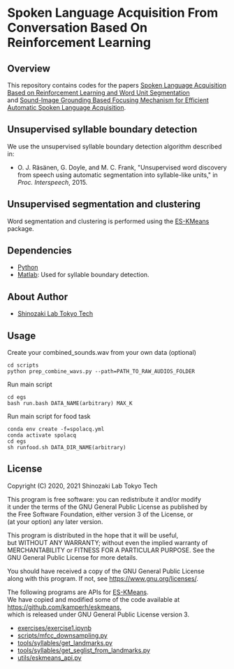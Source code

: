 Spoken Language Acquisition From Conversation Based On Reinforcement Learning
=====================================================



Overview
--------
This repository contains codes for the papers [Spoken Language Acquisition Based on Reinforcement Learning and Word Unit Segmentation](https://ieeexplore.ieee.org/abstract/document/9053326)  
and [Sound-Image Grounding Based Focusing Mechanism for Efficient Automatic Spoken Language Acquisition](http://www.interspeech2020.org/uploadfile/pdf/Thu-2-4-4.pdf).


Unsupervised syllable boundary detection
----------------------------------------
We use the unsupervised syllable boundary detection algorithm described in:

- O. J. Räsänen, G. Doyle, and M. C. Frank, "Unsupervised word discovery from
  speech using automatic segmentation into syllable-like units," in *Proc.
  Interspeech*, 2015.


Unsupervised segmentation and clustering
----------------------------------------
Word segmentation and clustering is performed using the
[ES-KMeans](https://github.com/kamperh/eskmeans/tree/master/eskmeans) package. 


Dependencies
------------
- [Python](https://www.python.org/)
- [Matlab](https://www.mathworks.com/): Used for syllable boundary detection.


About Author
-------------
- [Shinozaki Lab Tokyo Tech](http://www.ts.ip.titech.ac.jp/)

Usage
-----
Create your combined_sounds.wav from your own data (optional)
```
cd scripts
python prep_combine_wavs.py --path=PATH_TO_RAW_AUDIOS_FOLDER
```
Run main script
```
cd egs
bash run.bash DATA_NAME(arbitrary) MAX_K
```
Run main script for food task
```
conda env create -f=spolacq.yml
conda activate spolacq
cd egs
sh runfood.sh DATA_DIR_NAME(arbitrary)
```

License
-------
Copyright (C) 2020, 2021 Shinozaki Lab Tokyo Tech

This program is free software: you can redistribute it and/or modify  
it under the terms of the GNU General Public License as published by  
the Free Software Foundation, either version 3 of the License, or  
(at your option) any later version.

This program is distributed in the hope that it will be useful,  
but WITHOUT ANY WARRANTY; without even the implied warranty of  
MERCHANTABILITY or FITNESS FOR A PARTICULAR PURPOSE.  See the  
GNU General Public License for more details.

You should have received a copy of the GNU General Public License  
along with this program.  If not, see <https://www.gnu.org/licenses/>.


The following programs are APIs for [ES-KMeans](https://github.com/kamperh/eskmeans/tree/master/eskmeans).  
We have copied and modified some of the code available at
https://github.com/kamperh/eskmeans,  
which is released under GNU General Public License version 3.

- [exercises/exercise1.ipynb](exercises/exercise1.ipynb)
- [scripts/mfcc_downsampling.py](scripts/mfcc_downsampling.py)
- [tools/syllables/get_landmarks.py](tools/syllables/get_landmarks.py)
- [tools/syllables/get_seglist_from_landmarks.py](tools/syllables/get_seglist_from_landmarks.py)
- [utils/eskmeans_api.py](utils/eskmeans_api.py)